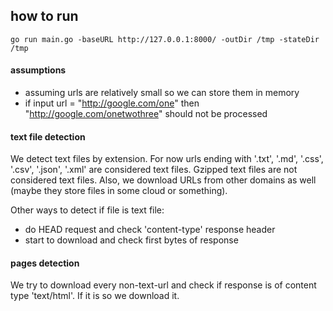 ## how to run ##
```
go run main.go -baseURL http://127.0.0.1:8000/ -outDir /tmp -stateDir /tmp
```

#### assumptions ####
* assuming urls are relatively small so we can store them in memory
* if input url = "http://google.com/one" then
"http://google.com/onetwothree" should not be processed    
    
    
#### text file detection ####
We detect text files by extension.
For now urls ending with '.txt', '.md', '.css', '.csv', '.json', '.xml'
are considered text files. Gzipped text files are not considered
text files.
Also, we download URLs from other domains as well 
(maybe they store files in some cloud or something).

Other ways to detect if file is text file:
* do HEAD request and check 'content-type' response header
* start to download and check first bytes of response

#### pages detection ####
We try to download every non-text-url and check 
if response is of content type 'text/html'.
If it is so we download it. 